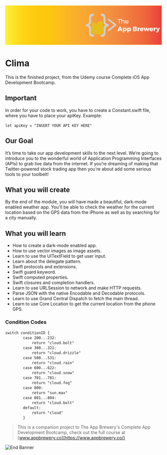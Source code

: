
![App Brewery Banner](Documentation/AppBreweryBanner.png)

#  Clima
This is the finished project, from the Udemy course Complete iOS App Development Bootcamp.

## Important
In order for your code to work, you have to create a Constant.swift file, where you have to place your apiKey. Example:

``` let apiKey = "INSERT YOUR API KEY HERE" ```

## Our Goal

It’s time to take our app development skills to the next level. We’re going to introduce you to the wonderful world of Application Programming Interfaces (APIs) to grab live data from the internet. If you’re dreaming of making that Twitter-powered stock trading app then you’re about add some serious tools to your toolbelt!


## What you will create

By the end of the module, you will have made a beautiful, dark-mode enabled weather app. You'll be able to check the weather for the current location based on the GPS data from the iPhone as well as by searching for a city manually.

## What you will learn

* How to create a dark-mode enabled app.
* How to use vector images as image assets.
* Learn to use the UITextField to get user input.
* Learn about the delegate pattern.
* Swift protocols and extensions.
* Swift guard keyword.
* Swift computed properties.
* Swift closures and completion handlers.
* Learn to use URLSession to network and make HTTP requests.
* Parse JSON with the native Encodable and Decodable protocols.
* Learn to use Grand Central Dispatch to fetch the main thread.
* Learn to use Core Location to get the current location from the phone GPS.

### Condition Codes
```
switch conditionID {
        case 200...232:
            return "cloud.bolt"
        case 300...321:
            return "cloud.drizzle"
        case 500...531:
            return "cloud.rain"
        case 600...622:
            return "cloud.snow"
        case 701...781:
            return "cloud.fog"
        case 800:
            return "sun.max"
        case 801...804:
            return "cloud.bolt"
        default:
            return "cloud"
        }
```

>This is a companion project to The App Brewery's Complete App Development Bootcamp, check out the full course at [www.appbrewery.co](https://www.appbrewery.co/)

![End Banner](Documentation/readme-end-banner.png)
